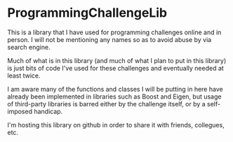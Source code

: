 # ProgrammingChallengeLib

This is a library that I have used for programming challenges online and in person. I will not be mentioning any names so as to avoid abuse by via search engine.

Much of what is in this library (and much of what I plan to put in this library) is just bits of code I've used for these challenges and eventually needed at least twice.

I am aware many of the functions and classes I will be putting in here have already been implemented in libraries such as Boost and Eigen, but usage of third-party libraries is barred either by the challenge itself, or by a self-imposed handicap.

I'm hosting this library on github in order to share it with friends, collegues, etc.
